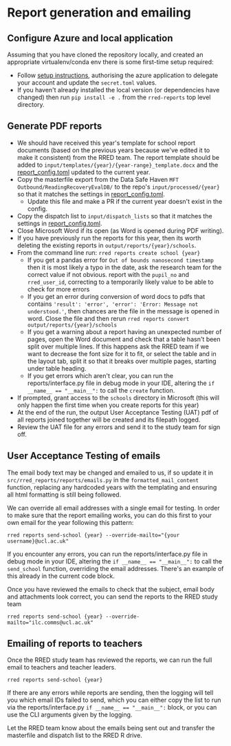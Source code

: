 # Report generation and emailing

## Configure Azure and local application

Assuming that you have cloned the repository locally, and created an appropriate
virtualenv/conda env there is some first-time setup required:

- Follow [setup instructions](SETUP.md), authorising the azure application to
  delegate your account and update the `secret.toml` values.
- If you haven't already installed the local version (or dependencies have
  changed) then run `pip install -e .` from the `rred-reports` top level
  directory.

## Generate PDF reports

- We should have received this year's template for school report documents
  (based on the previous years because we've edited it to make it consistent)
  from the RRED team. The report template should be added to
  `input/templates/{year}/{year-range}_template.docx` and the
  [report_config.toml](report_config.toml) updated to the current year.
- Copy the masterfile export from the Data Safe Haven
  `MFT Outbound/ReadingRecoveryEvalDB/` to the repo's `input/processed/{year}`
  so that it matches the settings in [report_config.toml](report_config.toml).
  - Update this file and make a PR if the current year doesn't exist in the
    config.
- Copy the dispatch list to `input/dispatch_lists` so that it matches the
  settings in [report_config.toml](report_config.toml).
- Close Microsoft Word if its open (as Word is opened during PDF writing).
- If you have previously run the reports for this year, then its worth deleting
  the existing reports in `output/reports/{year}/schools`.
- From the command line run: `rred reports create school {year}`
  - If you get a pandas error for `Out of bounds nanosecond timestamp` then it
    is most likely a typo in the date, ask the research team for the correct
    value if not obvious. report with the `pupil_no` and `rred_user_id`,
    correcting to a temporarily likely value to be able to check for more errors
  - If you get an error during conversion of word docs to pdfs that contains
    `'result': 'error', 'error': 'Error: Message not understood.'`, then chances
    are the file in the message is opened in word. Close the file and then rerun
    `rred reports convert output/reports/{year}/schools`
  - If you get a warning about a report having an unexpected number of pages,
    open the Word document and check that a table hasn't been split over
    multiple lines. If this happens ask the RRED team if we want to decrease the
    font size for it to fit, or select the table and in the layout tab, split it
    so that it breaks over multiple pages, starting under table heading.
  - If you get errors which aren't clear, you can run the reports/interface.py
    file in debug mode in your IDE, altering the `if __name__ == "__main__":` to
    call the `create` function.
- If prompted, grant access to the `schools` directory in Microsoft (this will
  only happen the first time when you create reports for this year)
- At the end of the run, the output User Acceptance Testing (UAT) pdf of all
  reports joined together will be created and its filepath logged.
- Review the UAT file for any errors and send it to the study team for sign off.

## User Acceptance Testing of emails

The email body text may be changed and emailed to us, if so update it in
`src/rred_reports/reports/emails.py` in the `formatted_mail_content` function,
replacing any hardcoded years with the templating and ensuring all html
formatting is still being followed.

We can override all email addresses with a single email for testing. In order to
make sure that the report emailing works, you can do this first to your own
email for the year following this pattern:

```shell
rred reports send-school {year} --override-mailto="{your username}@ucl.ac.uk"
```

If you encounter any errors, you can run the reports/interface.py file in debug
mode in your IDE, altering the `if __name__ == "__main__":` to call the
`send_school` function, overriding the email addresses. There's an example of
this already in the current code block.

Once you have reviewed the emails to check that the subject, email body and
attachments look correct, you can send the reports to the RRED study team

```shell
rred reports send-school {year} --override-mailto="ilc.comms@ucl.ac.uk"
```

## Emailing of reports to teachers

Once the RRED study team has reviewed the reports, we can run the full email to
teachers and teacher leaders.

```shell
rred reports send-school {year}
```

If there are any errors while reports are sending, then the logging will tell
you which email IDs failed to send, which you can either copy the list to run
via the reports/interface.py `if __name__ == "__main__":` block, or you can use
the CLI arguments given by the logging.

Let the RRED team know about the emails being sent out and transfer the
masterfile and dispatch list to the RRED R drive.

